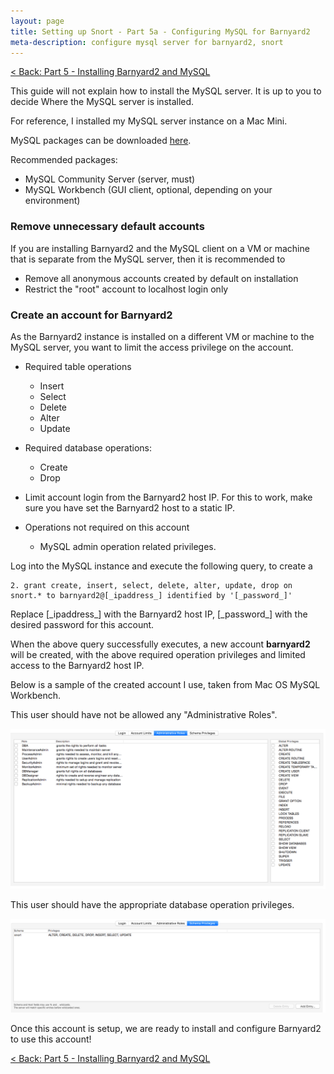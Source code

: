 ```yaml
---
layout: page
title: Setting up Snort - Part 5a - Configuring MySQL for Barnyard2
meta-description: configure mysql server for barnyard2, snort
---
```


[< Back: Part 5 - Installing Barnyard2 and MySQL](/pages/snort/setup/5-installing-barnyard2-mysql)

This guide will not explain how to install the MySQL server. It is up to you to decide Where the MySQL server is installed.

For reference, I installed my MySQL server instance on a Mac Mini.

MySQL packages can be downloaded [here](http://dev.mysql.com/downloads).

Recommended packages:

- MySQL Community Server (server, must)
- MySQL Workbench (GUI client, optional, depending on your environment)

### Remove unnecessary default accounts

If you are installing Barnyard2 and the MySQL client on a VM or machine that is separate from the MySQL server, then it is recommended to

- Remove all anonymous accounts created by default on installation
- Restrict the "root" account to localhost login only

### Create an account for Barnyard2

As the Barnyard2 instance is installed on a different VM or machine to the MySQL server, you want to limit the access privilege on the account.

- Required table operations
  - Insert
  - Select
  - Delete
  - Alter
  - Update

- Required database operations:
  - Create
  - Drop

- Limit account login from the Barnyard2 host IP. For this to work, make sure you have set the Barnyard2 host to a static IP.

- Operations not required on this account
  - MySQL admin operation related privileges.

Log into the MySQL instance and execute the following query, to create a
```
2. grant create, insert, select, delete, alter, update, drop on snort.* to barnyard2@[_ipaddress_] identified by '[_password_]'
```

Replace [\_ipaddress\_] with the Barnyard2 host IP, [\_password\_] with the desired password for this account.

When the above query successfully executes, a new account **barnyard2** will be created, with the above required operation privileges and limited access to the Barnyard2 host IP.

Below is a sample of the created account I use, taken from  Mac OS MySQL Workbench.

This user should have not be allowed any "Administrative Roles".

![Administrative Roles](/pages/snort/setup/5a-sample-admin-roles.png)

This user should have the appropriate database operation privileges.

![Schema Privileges](/pages/snort/setup/5a-sample-schema-privileges.png)

Once this account is setup, we are ready to install and configure Barnyard2 to use this account!

[< Back: Part 5 - Installing Barnyard2 and MySQL](/pages/snort/setup/5-installing-barnyard2-mysql)

